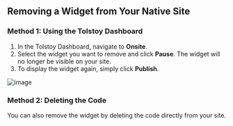 ## Removing a Widget from Your Native Site

### Method 1: Using the Tolstoy Dashboard

1. In the Tolstoy Dashboard, navigate to **Onsite**.
2. Select the widget you want to remove and click **Pause**. The widget will no longer be visible on your site.
3. To display the widget again, simply click **Publish**.

![image](https://github.com/user-attachments/assets/13d65cd7-f513-4570-9c3b-80ca8dcf5b17)

### Method 2: Deleting the Code

You can also remove the widget by deleting the code directly from your site.